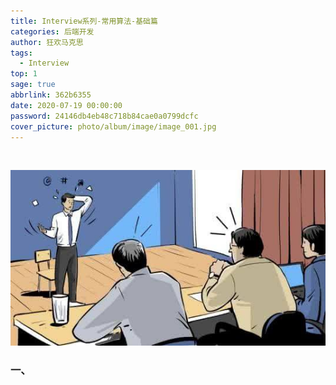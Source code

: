 ```yaml
---
title: Interview系列-常用算法-基础篇
categories: 后端开发
author: 狂欢马克思
tags:
  - Interview
top: 1
sage: true
abbrlink: 362b6355
date: 2020-07-19 00:00:00
password: 24146db4eb48c718b84cae0a0799dcfc
cover_picture: photo/album/image/image_001.jpg
---
```


&emsp;&emsp;

<!-- more -->

  <script src="https://cdnjs.cloudflare.com/ajax/libs/jquery/3.3.1/jquery.min.js" type="text/javascript"></script>
  <script src="https://cdnjs.cloudflare.com/ajax/libs/crypto-js/3.1.9-1/crypto-js.min.js" type="text/javascript"></script>
  <script>
     (function(){
         if('{{ password }}'){;
             //加密成md5
             var hashword = CryptoJS.MD5(prompt('请输入文章密码')).toString();
             if (hashword !== '{{ password }}'){
                 alert('抱歉，密码错误！');
                 history.back();
             }else{
                alert("密码正确，欢迎阅读！");
             }
         }
     })();
 </script>
 
![Interview](/photo/album/image/image_122.jpg "面试系列-常用算法-基础篇")

### 一、 



